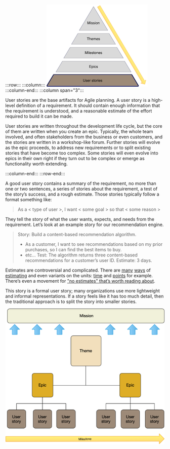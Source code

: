 :::row:::
  :::column:::
       ![Product road map user stories](../media/user_stories.png)
  :::column-end:::
        :::column span="3":::

User stories are the base artifacts for Agile planning. A user story is a high-level definition of a requirement. It should contain enough information that the requirement is understood, and a reasonable estimate of the effort required to build it can be made.

User stories are written throughout the development life cycle, but the core of them are written when you create an epic. Typically, the whole team involved, and often stakeholders from the business or even customers, and the stories are written in a workshop-like forum. Further stories will evolve as the epic proceeds, to address new requirements or to split existing stories that have become too complex. Some stories will even evolve into epics in their own right if they turn out to be complex or emerge as functionality worth extending.

 :::column-end:::
:::row-end:::

A good user story contains a summary of the requirement, no more than one or two sentences, a series of stories about the requirement, a test of the story’s success, and a rough estimate. Those stories typically follow a format something like:

> As a < type of user >, I want < some goal > so that < some reason >

They tell the story of what the user wants, expects, and needs from the requirement. Let’s look at an example story for our recommendation engine.

> Story: Build a content-based recommendation algorithm. 
> * As a customer, I want to see recommendations based on my prior purchases, so I can find the best items to buy.
> * etc...
> Test: The algorithm returns three content-based recommendations for a customer’s user ID.
> Estimate: 3 days.

Estimates are controversial and complicated. There are [many](https://www.berteig.com/how-to-apply-agile/9-agile-estimation-techniques/) [ways](https://techbeacon.com/app-dev-testing/fast-estimation-better-approach-agile-estimation) of [estimating](https://www.agilealliance.org/resources/experience-reports/estimates-terrible/) and even variants on the units: [time](https://rubygarage.org/blog/3-reasons-to-estimate-with-story-points) and [points](https://www.atlassian.com/agile/project-management/estimation) for example. There’s even a movement for ["no estimates" that’s worth reading about](https://techbeacon.com/app-dev-testing/noestimates-debate-unbiased-look-origins-arguments-thought-leaders-behind-movement).

This story is a formal user story; many organizations use more lightweight and informal representations. If a story feels like it has too much detail, then the traditional approach is to split the story into smaller stories.

![Product road map structure](../media/structure.png)
